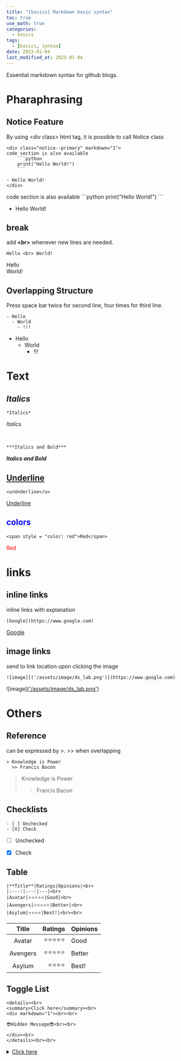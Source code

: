 ```yaml
---
title: "[basics] Markdown basic syntax"
toc: true
use_math: true
categories:
  - basics
tags:
  - [basics, syntax]
date: 2023-01-04
last_modified_at: 2023-01-04
---
```


Essential markdown syntax for github blogs.

# Pharaphrasing

## Notice Feature
By using \<div class> html tag, it is possible to call Notice class

```
<div class="notice--primary" markdown="1">
code section is also available
    ```python
    print("Hello World!")
    ``` 

- Hello World!
</div>
```

<div class="notice--primary" markdown="1">
code section is also available
    ```python
    print("Hello World!")
    ``` 

- Hello World!
</div>


## break
add **\<br>** whenever new lines are needed.

```
Hello <br> World!
```
Hello <br> World!

## Overlapping Structure
Press space bar twice for second line, four times for third line.

```
- Hello
  - World
    - !!!
```

- Hello
  - World
    - !!!

# Text

## *Italics*

```
*Italics*
```
*Italics*

<br>

```
***Italics and Bold***
```

***Italics and Bold***

## <u>Underline</u>

```
<u>Underline</u>
```
<u>Underline</u>

## <span style = "color: blue">colors</span>

```
<span style = "color: red">Red</span>
```

<span style = "color: red">Red</span>

# links
## inline links
inline links with explanation

```
[Google](https://www.google.com)
```

[Google](https://www.google.com)

## image links
send to link location upon clicking the image

```
![image][('/assets/image/ds_lab.png')](https://www.google.com)
```

![image][('/assets/image/ds_lab.png')](https://www.google.com)


# Others

## Reference
can be expressed by \>. \>> when overlapping

```
> Knowledge is Power
  >> Francis Bacon
```

> Knowledge is Power
  >> Francis Bacon

## Checklists

```
- [ ] Unchecked
- [X] Check
```

- [ ] Unchecked
- [X] Check


## Table

```
|**Title**|Ratings|Opinions|<br>
|:---:|---:|---|<br>
|Avatar|⭐⭐⭐⭐⭐|Good|<br>
|Avengers|⭐⭐⭐⭐⭐|Better|<br>
|Asylum|⭐⭐⭐⭐|Best!|<br><br>
```

|**Title**|Ratings|Opinions|
|:---:|---:|---|
|Avatar|⭐⭐⭐⭐⭐|Good|
|Avengers|⭐⭐⭐⭐⭐|Better|
|Asylum|⭐⭐⭐⭐|Best!|

## Toggle List

```
<details><br>
<summary>Click here</summary><br>
<div markdown="1"><br><br>

😎Hidden Message😎<br><br>

</div><br>
</details><br><br>
```

<details>
<summary><u>Click here</u></summary>
<div markdown="1">       

😎Hidden Message😎

</div>
</details>


